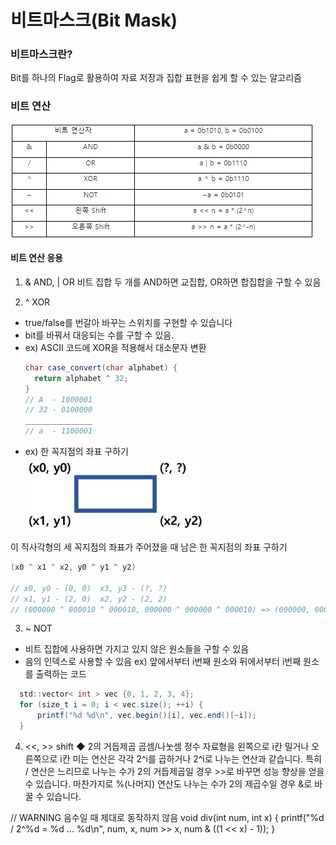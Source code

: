 # 비트마스크(Bit Mask)

### 비트마스크란?
Bit를 하나의 Flag로 활용하여 자료 저장과 집합 표현을 쉽게 할 수 있는 알고리즘


### 비트 연산
![비트마스크](../Algorithm/Image/bit연산.png)


#### 비트 연산 응용

1) & AND, | OR
  비트 집합 두 개를 AND하면 교집합, OR하면 합집합을 구할 수 있음

2) ^ XOR
  - true/false를 번갈아 바꾸는 스위치를 구현할 수 있습니다
  - bit를 바꿔서 대응되는 수를 구할 수 있음.
  - ex) ASCII 코드에 XOR을 적용해서 대소문자 변환
    ``` java
    char case_convert(char alphabet) {
      return alphabet ^ 32;
    }
    // A  - 1000001
    // 32 - 0100000
    _______________
    // a  - 1100001 
    ```
  - ex) 한 꼭지점의 좌표 구하기<br>
  ![비트마스크](../Algorithm/Image/bitmask-2.png)
  
  이 직사각형의 세 꼭지점의 좌표가 주어졌을 때 남은 한 꼭지점의 좌표 구하기
  
  ``` java 
  (x0 ^ x1 ^ x2, y0 ^ y1 ^ y2)
  
  // x0, y0 - (0, 0)  x3, y3 - (?, ?)
  // x1, y1 - (2, 0)  x2, y2 - (2, 2)
  // (000000 ^ 000010 ^ 000010, 000000 ^ 000000 ^ 000010) => (000000, 000010) => (2, 2)
  ```

3) ~ NOT
  - 비트 집합에 사용하면 가지고 있지 않은 원소들을 구할 수 있음
  - 음의 인덱스로 사용할 수 있음
  ex) 앞에서부터 i번째 원소와 뒤에서부터 i번째 원소를 출력하는 코드
  ``` java
    std::vector< int > vec {0, 1, 2, 3, 4};
    for (size_t i = 0; i < vec.size(); ++i) {
    	printf("%d %d\n", vec.begin()[i], vec.end()[~i]);
    }
  ```


4) <<, >> shift
◆ 2의 거듭제곱 곱셈/나눗셈
정수 자료형을 왼쪽으로 i칸 밀거나 오른쪽으로 i칸 미는 연산은 각각 2^i를 곱하거나 2^i로 나누는 연산과 같습니다. 특히 / 연산은 느리므로 나누는 수가 2의 거듭제곱일 경우 >>로 바꾸면 성능 향상을 얻을 수 있습니다.
마찬가지로 %(나머지) 연산도 나누는 수가 2의 제곱수일 경우 &로 바꿀 수 있습니다.
 

// WARNING 음수일 때 제대로 동작하지 않음
void div(int num, int x) {
	printf("%d / 2^%d = %d ... %d\n", num, x, num >> x, num & ((1 << x) - 1));
}


